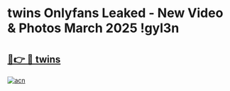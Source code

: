 # twins Onlyfans Leaked - New Video & Photos March 2025 !gyl3n

# <h2><a href="https://ndwn7f.iuczelnia.edu.pl?title=twins&ref=gyl3n">🔗👉 🔴 twins</a></h2>

[![acn](https://github.com/user-attachments/assets/0f9c940e-d8b0-45ae-aac7-cd30a18b3e1c)](https://ndwn7f.iuczelnia.edu.pl?title=twins&ref=gyl3n)

